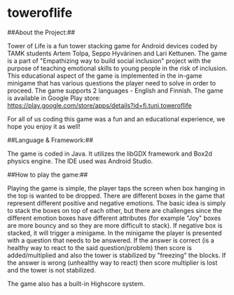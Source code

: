 # toweroflife

##About the Project:##

Tower of Life is a fun tower stacking game for Android devices coded by TAMK students Artem Tolpa, Seppo Hyvärinen and Lari Kettunen.
The game is a part of "Empathizing way to build social inclusion" project with the purpose of teaching emotional skills 
to young people in the risk of inclusion. This educational aspect of the game is implemented in the in-game minigame that 
has various questions the player need to solve in order to proceed. The game supports 2 languages - English and Finnish.
The game is available in Google Play store:
https://play.google.com/store/apps/details?id=fi.tuni.toweroflife

For all of us coding this game was a fun and an educational experience, we hope you enjoy it as well!

##Language & Framework:##

The game is coded in Java. It utilizes the libGDX framework and Box2d physics engine. The IDE used was Android Studio.

##How to play the game:##

Playing the game is simple, the player taps the screen when box hanging in the top is wanted to be dropped. There are different boxes in the
game that represent different positive and negative emotions. The basic idea is simply to stack the boxes on top of each other, but there are challenges since
the different emotion boxes have different attributes (for example "Joy" boxes are more bouncy and so they are more difficult to stack).
If negative box is stacked, it will trigger a minigame. In the minigame the player is presented with a question that needs to be answered.
If the answer is correct (is a healthy way to react to the said question/problem) then score is added/multiplied and also the tower is stabilized by
"freezing" the blocks. If the answer is wrong (unhealthy way to react) then score multiplier is lost and the tower is not stabilized.

The game also has a built-in Highscore system.


